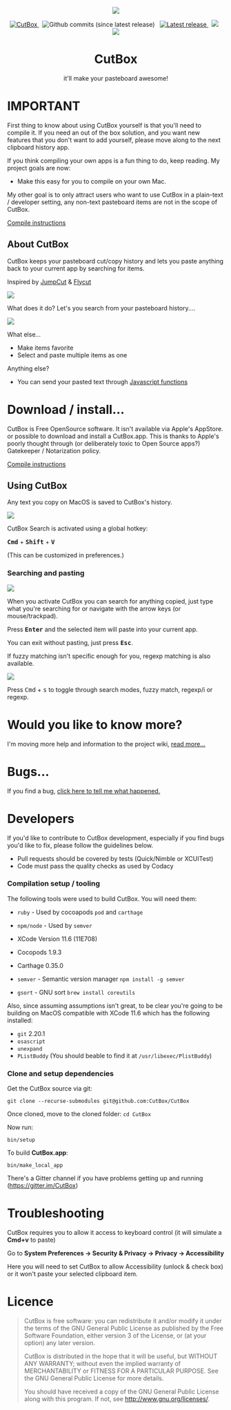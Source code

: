 <p align="center">
  <img src="CutBox/CutBox/GraphicAssets/cutbox-icon.png">
</p>

<p align="center">
  <a href="https://github.com/ocodo/CutBox/releases/download/1.4.101.4.0/CutBox.dmg"> <img src="https://img.shields.io/github/release/ocodo/CutBox.svg" alt="CutBox"/> </a> &nbsp;
  <img src="https://img.shields.io/github/commits-since/ocodo/CutBox/latest.svg" alt="Github commits (since latest release)"/> &nbsp;
  <a href="https://github.com/ocodo/CutBox/releases/download/1.4.101.4.0/CutBox.dmg"> <img src="https://img.shields.io/github/downloads/ocodo/CutBox/latest/CutBox.dmg.svg" alt="Latest release"/> </a>
&nbsp;
  <a href="https://gitter.im/CutBox/Lobby" title="Chat about CutBox"/><img src="https://badges.gitter.im/cutbox/CutBox.png"/></a>
  &nbsp;
  <a href="https://www.codacy.com/app/jasonm23/CutBox?utm_source=github.com&amp;utm_medium=referral&amp;utm_content=cutbox/CutBox&amp;utm_campaign=Badge_Grade"> <img src="https://api.codacy.com/project/badge/Grade/1e2514342ff44f24ab5e2eb8c79f4f2b"/> </a>
</p>

<div align="center">
  <h1>CutBox</h1>
  <p>it'll make your pasteboard awesome!</p>
</div>

# IMPORTANT

First thing to know about using CutBox yourself is that you'll need to compile it.  If you need an out of the box solution, and you want new features that you don't want to add yourself, please move along to the next clipboard history app.

If you think compiling your own apps is a fun thing to do, keep reading.  My project goals are now:

- Make this easy for you to compile on your own Mac.

My other goal is to only attract users who want to use CutBox in a plain-text / developer setting, any non-text pasteboard items are not in the scope of CutBox.

[Compile instructions](#compilation-setup--tooling)

## About CutBox

CutBox keeps your pasteboard cut/copy history and lets you paste
anything back to your current app by searching for items.

Inspired by [JumpCut](https://github.com/snark/jumpcut) & [Flycut](https://github.com/TermiT/Flycut)

![](CutBox/CutBox/GraphicAssets/cutbox-search-bar.png)

What does it do? Let's you search from your pasteboard history....

![](CutBox/CutBox/GraphicAssets/cutbox-search-fuzzy.png)

What else...

- Make items favorite
- Select and paste multiple items as one

Anything else?

- You can send your pasted text through [Javascript functions](https://github.com/cutbox/CutBox/wiki/Javascript-support)

# Download / install...

CutBox is Free OpenSource software. It isn't available via Apple's AppStore. or possible to download and install a CutBox.app. This is thanks to Apple's poorly thought through (or deliberately toxic to Open Source apps?) Gatekeeper / Notarization policy.

[Compile instructions](#compilation-setup--tooling)

## Using CutBox

Any text you copy on MacOS is saved to CutBox's history.

![](CutBox/CutBox/GraphicAssets/cutbox-menu.png)

CutBox Search is activated using a global hotkey:

<kbd>**Cmd**</kbd> + <kbd>**Shift**</kbd> + <kbd>**V**</kbd>

(This can be customized in preferences.)

### Searching and pasting

![](CutBox/CutBox/GraphicAssets/cutbox-search-fuzzy.png)

When you activate CutBox you can search for anything copied, just type
what you're searching for or navigate with the arrow keys (or
mouse/trackpad).

Press <kbd>**Enter**</kbd> and the selected item will paste into your
current app.

You can exit without pasting, just press <kbd>**Esc**</kbd>.

If fuzzy matching isn't specific enough for you, regexp matching is
also available.

![](CutBox/CutBox/GraphicAssets/cutbox-search-mode.gif)

Press <kbd>Cmd</kbd> + <kbd>s</kbd> to toggle through search modes,
fuzzy match, regexp/i or regexp.

# Would you like to know more?

I'm moving more help and information to the project wiki, [read more...](https://github.com/cutbox/CutBox/wiki)

# Bugs...

If you find a bug, [click here to tell me
what happened.](https://github.com/cutbox/CutBox/issues/new?template=ISSUE_TEMPLATE.md)

# Developers

If you'd like to contribute to CutBox development, especially if you find bugs you'd like to fix, please follow the guidelines below.

- Pull requests should be covered by tests (Quick/Nimble or XCUITest)
- Code must pass the quality checks as used by Codacy

### Compilation setup / tooling

The following tools were used to build CutBox. You will
need them:

- `ruby` - Used by cocoapods `pod` and `carthage`
- `npm/node` - Used by `semver`

- XCode Version 11.6 (11E708)
- Cocopods 1.9.3
- Carthage 0.35.0

- `semver` - Semantic version manager `npm install -g semver`
- `gsort` - GNU sort `brew install coreutils`

Also, since assuming assumptions isn't great,  to be clear you're going to be building on MacOS compatible with XCode 11.6 which has the following installed:

- `git` 2.20.1
- `osascript`
- `unexpand`
- `PListBuddy` (You should beable to find it at `/usr/libexec/PlistBuddy`)

### Clone and setup dependencies

Get the CutBox source via git:

    git clone --recurse-submodules git@github.com:CutBox/CutBox

Once cloned, move to the cloned folder: `cd CutBox`

Now run:

  `bin/setup`

To build **CutBox.app**:

  `bin/make_local_app`

There's a Gitter channel if you have problems getting up and running (https://gitter.im/CutBox)

# Troubleshooting

CutBox requires you to allow it access to keyboard control (it will simulate a **Cmd+v** to paste)

Go to **System Preferences -> Security & Privacy -> Privacy -> Accessibility**

Here you will need to set CutBox to allow Accessibility (unlock &
check box) or it won't paste your selected clipboard item.

# Licence

> CutBox is free software: you can redistribute it and/or modify
> it under the terms of the GNU General Public License as published by
> the Free Software Foundation, either version 3 of the License, or
> (at your option) any later version.
>
> CutBox is distributed in the hope that it will be useful,
> but WITHOUT ANY WARRANTY; without even the implied warranty of
> MERCHANTABILITY or FITNESS FOR A PARTICULAR PURPOSE.  See the
> GNU General Public License for more details.
>
> You should have received a copy of the GNU General Public License
> along with this program.  If not, see <http://www.gnu.org/licenses/>.

